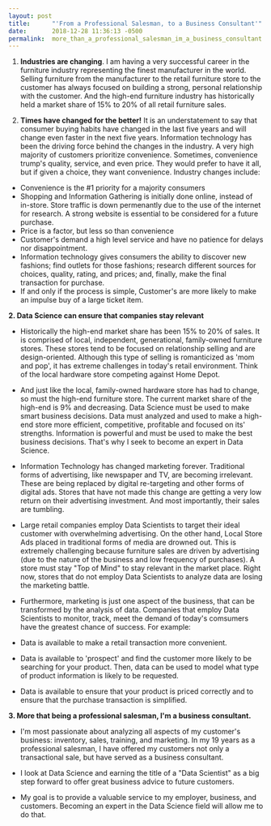 ```yaml
---
layout: post
title:      "'From a Professional Salesman, to a Business Consultant'"
date:       2018-12-28 11:36:13 -0500
permalink:  more_than_a_professional_salesman_im_a_business_consultant
---
```



1.   **Industries are changing**.  I am having a very successful career in the furniture industry representing the finest manufacturer in the world.  Selling furniture from the manufacturer to the retail furniture store to the customer has always focused on building a strong, personal relationship with the customer.  And the high-end furniture industry has historically held a market share of 15% to 20% of all retail furniture sales. 

2.  **Times have changed for the better!**  It is an understatement to say that consumer buying habits have changed in the last five years and will change even faster in the next five years.  Information technology has been the driving force behind the changes in the industry.  A very high majority of customers prioritize convenience.  Sometimes, convenience trump's quality, service, and even price.  They would prefer to have it all,  but if given a choice, they want convenience. Industry changes include:

* Convenience is the #1 priority for a majority consumers
* Shopping and Information Gathering is initially done online, instead of in-store.  Store traffic is down permenantly due to the use of the internet for research.  A strong website is essential to be considered for a future purchase.
* Price is a factor, but less so than convenience
* Customer's demand a high level service and have no patience for delays nor disappointment.
* Information technology gives consumers the ability to discover new fashions; find outlets for those fashions; research different sources for choices, quality, rating, and prices; and, finally, make the final transaction for purchase.
* If and only if the process is simple, Customer's are more likely to make an impulse buy of a large ticket item.


**2.   Data Science can ensure that companies stay relevant**

* Historically the high-end market share has been 15% to 20% of sales.  It is comprised of local, independent, generational, family-owned furniture stores.  These stores tend to be focused on relationship selling and are design-oriented.  Although this type of selling is romanticized as 'mom and pop', it has extreme challenges in today's retail environment.  Think of the local hardware store competing against Home Depot.  

* And just like the local, family-owned hardware store has had to change, so must the high-end furniture store.  The current market share of the high-end is 9% and decreasing.  Data Science must be used to make smart business decisions.  Data must analyzed and used to make a high-end store more efficient, competitive, profitable and focused on its' strengths.  Information is powerful and must be used to make the best business decisions.   That's why I seek to become an expert in Data Science.

* Information Technology has changed marketing forever.   Traditional forms of advertising, like newspaper and TV, are becoming irrelevant.  These are being replaced by digital re-targeting and other forms of digital ads.  Stores that have not made this change are getting a very low return on their advertising investment.  And most importantly, their sales are tumbling.   

* Large retail companies employ Data Scientists to target their ideal customer with overwhelming advertising.  On the other hand, Local Store Ads placed in traditional forms of media are drowned out.  This is extremely challenging because  furniture sales are driven by advertising (due to the nature of the business and low frequency of purchases).  A store must stay "Top of Mind" to stay relevant in the market place.  Right now, stores that do not employ Data Scientists to analyze data are losing the marketing battle.  

* Furthermore, marketing is just one aspect of the business, that can be transformed by the analysis of data.  Companies that employ Data Scientists to monitor, track, meet the demand of today's comsumers have the greatest chance of success.  For example:

* Data is available to make a retail transaction more convenient.
* Data is available to 'prospect' and find the customer more likely to be searching for your product.  Then, data can be used to model what type of product information is likely to be requested.
* Data is available to ensure that your product is priced correctly and to ensure that the purchase transaction is simplified.


**3.   More that being a professional salesman, I'm a business consultant.**

* I'm most passionate about analyzing all aspects of my customer's business:  inventory, sales, training, and marketing.  In my 19 years as a professional salesman, I have offered my customers not only a transactional sale, but have served as a business consultant.  

* I look at Data Science and earning the title of a "Data Scientist" as a big step forward to offer great business advice to future customers.  

* My goal is to provide a valuable service to my employer, business, and customers.  Becoming an expert in the Data Science field will allow me to do that.

